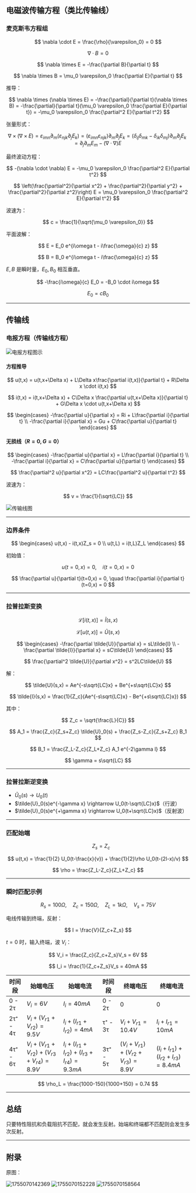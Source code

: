 ## 电磁波传输方程（类比传输线）

### 麦克斯韦方程组

$$
\nabla \cdot E = \frac{\rho}{\varepsilon_0} = 0
$$

$$
\nabla \cdot B = 0
$$

$$
\nabla \times E = -\frac{\partial B}{\partial t}
$$

$$
\nabla \times B = \mu_0 \varepsilon_0 \frac{\partial E}{\partial t}
$$

推导：

$$
\nabla \times (\nabla \times E) = -\frac{\partial}{\partial t}(\nabla \times B)
= -\frac{\partial}{\partial t}(\mu_0 \varepsilon_0 \frac{\partial E}{\partial t})
= -\mu_0 \varepsilon_0 \frac{\partial^2 E}{\partial t^2}
$$

张量形式：

$$
\nabla \times (\nabla \times E) = \varepsilon_{imn} \partial_m (\varepsilon_{njk} \partial_j E_k)
= (\varepsilon_{imn} \varepsilon_{njk}) \partial_m \partial_j E_k
= (\delta_{ij} \delta_{mk} - \delta_{ik} \delta_{mj}) \partial_m \partial_j E_k
= \partial_j \partial_m E_m - (\nabla \cdot \nabla) E
$$

最终波动方程：

$$
-(\nabla \cdot \nabla) E = -\mu_0 \varepsilon_0 \frac{\partial^2 E}{\partial t^2}
$$

$$
\left(\frac{\partial^2}{\partial x^2} + \frac{\partial^2}{\partial y^2} + \frac{\partial^2}{\partial z^2}\right) E = \mu_0 \varepsilon_0 \frac{\partial^2 E}{\partial t^2}
$$

波速为：

$$
c = \frac{1}{\sqrt{\mu_0 \varepsilon_0}}
$$

平面波解：

$$
E = E_0 e^{i\omega t - i\frac{\omega}{c} z}
$$

$$
B = B_0 e^{i\omega t - i\frac{\omega}{c} z}
$$

$E, B$ 是瞬时量，$E_0, B_0$ 相互垂直。

$$
-\frac{i\omega}{c} E_0 = -B_0 \cdot i\omega
$$

$$
E_0 = cB_0
$$

---

## 传输线

### 电报方程（传输线方程）

![电报方程图示](./TransmissionLineEq.zh/1755069973511.png)

#### 方程推导

$$
u(t,x) = u(t,x+\Delta x) + L\Delta x\frac{\partial i(t,x)}{\partial t} + R\Delta x \cdot i(t,x)
$$

$$
i(t,x) = i(t,x+\Delta x) + C\Delta x \frac{\partial u(t,x+\Delta x)}{\partial t} + G\Delta x \cdot u(t,x+\Delta x)
$$

$$
\begin{cases}
-\frac{\partial u}{\partial x} = Ri + L\frac{\partial i}{\partial t} \\
-\frac{\partial i}{\partial x} = Gu + C\frac{\partial u}{\partial t}
\end{cases}
$$

#### 无损线（$R=0, G=0$）

$$
\begin{cases}
-\frac{\partial u}{\partial x} = L\frac{\partial i}{\partial t} \\
-\frac{\partial i}{\partial x} = C\frac{\partial u}{\partial t}
\end{cases}
$$

$$
\frac{\partial^2 u}{\partial x^2} = LC\frac{\partial^2 u}{\partial t^2}
$$

波速为：

$$
v = \frac{1}{\sqrt{LC}}
$$

![传输线图](./TransmissionLineEq.zh/1755071531442.png)

---

### 边界条件

$$
\begin{cases}
u(t,x) - i(t,x)Z_s = 0 \\
u(t,L) = i(t,L)Z_L
\end{cases}
$$

初始值：

$$
u(t=0,x) = 0, \quad i(t=0,x) = 0
$$

$$
\frac{\partial u}{\partial t}(t=0,x) = 0, \quad \frac{\partial i}{\partial t}(t=0,x) = 0
$$

---

### 拉普拉斯变换

$$
\mathcal{L}[i(t,x)] = \tilde{I}(s,x)
$$

$$
\mathcal{L}[u(t,x)] = \tilde{U}(s,x)
$$

$$
\begin{cases}
-\frac{\partial \tilde{U}}{\partial x} = sL\tilde{I} \\
-\frac{\partial \tilde{I}}{\partial x} = sC\tilde{U}
\end{cases}
$$

$$
\frac{\partial^2 \tilde{U}}{\partial x^2} = s^2LC\tilde{U}
$$

解：

$$
\tilde{U}(s,x) = Ae^{-s\sqrt{LC}x} + Be^{+s\sqrt{LC}x}
$$

$$
\tilde{I}(s,x) = \frac{1}{Z_c}(Ae^{-s\sqrt{LC}x} - Be^{+s\sqrt{LC}x})
$$

其中：

$$
Z_c = \sqrt{\frac{L}{C}}
$$

$$
A_1 = \frac{Z_c}{Z_s+Z_c} \tilde{U}_0(s) + \frac{Z_s-Z_c}{Z_s+Z_c} B_1
$$

$$
B_1 = \frac{Z_L-Z_c}{Z_L+Z_c} A_1 e^{-2\gamma l}
$$

$$
\gamma = s\sqrt{LC}
$$

<!-- 
### 若始端匹配 $Z_s = Z_c$

$A = \frac{Z_c}{Z_s+Z_c} \tilde{U}_0(s)$

$B = \frac{Z_c}{Z_s+Z_c} \frac{Z_L-Z_c}{Z_L+Z_c} e^{-2\gamma l} \tilde{U}_0(s)$

$\gamma = s\sqrt{LC}$
-->

---

### 拉普拉斯逆变换

- $\tilde{U}_0(s) \rightarrow U_0(t)$
- $\tilde{U}_0(s)e^{-\gamma x} \rightarrow U_0(t-\sqrt{LC}x)$（行波）
- $\tilde{U}_0(s)e^{+\gamma x} \rightarrow U_0(t+\sqrt{LC}x)$（反射波）

---

### 匹配始端


$$
\quad Z_s = Z_c
$$

$$
u(t,x) = \frac{1}{2} U_0(t-\frac{x}{v}) + \frac{1}{2}\rho U_0(t-(2l-x)/v)
$$

$$
\rho = \frac{Z_L-Z_c}{Z_L+Z_c}
$$

---

### 瞬时匹配示例

$$
R_s = 100\Omega, \quad Z_c = 150\Omega, \quad Z_L = 1k\Omega, \quad
V_{s} = 75V
$$

电线传输到终端，反射：

$$
I = \frac{V}{Z_c+Z_s}
$$

$t=0$ 时，输入终端，波 $V_i$：

$$
V_i = \frac{Z_c}{Z_c+Z_s}V_s = 6V
$$

$$
I_i = \frac{1}{Z_c+Z_s}V_s = 40mA
$$

| 时间段      | 始端电压                | 始端电流                | 时间段      | 终端电压                | 终端电流                |
| ----------- | ----------------------- | ----------------------- | ----------- | ----------------------- | ----------------------- |
| 0 - 2τ      | $V_i = 6V$              | $I_i = 40mA$            | 0 - 2τ      | 0                       | 0                       |
| 2τ⁺ - 4τ    | $V_i + (V_{r1} + V_{r2}) = 9.5V$ | $I_i + (I_{r1} + I_{r2}) = 4mA$ | τ⁺ - 3τ    | $V_i + V_{r1} = 10.4V$ | $I_i + I_{r1} = 10mA$  |
| 4τ⁺ - 6τ    | $V_i + (V_{r1} + V_{r2}) + (V_{r3} + V_{r4}) = 8.9V$ | $I_i + (I_{r1} + I_{r2}) + (I_{r3} + I_{r4}) = 9.3mA$ | 3τ⁺ - 5τ    | $(V_i + V_{r1}) + (V_{r2} + V_{r3}) = 8.9V$ | $(I_i + I_{r1}) + (I_{r2} + I_{r3}) = 8.4mA$ |

$$
\rho_L = \frac{1000-150}{1000+150} = 0.74
$$

---

## 总结

只要特性阻抗和负载阻抗不匹配，就会发生反射。始端和终端都不匹配则会发生多次反射。

---

## 附录

原图：

![1755070142369](./TransmissionLineEq.zh/1755070142369.png)
![1755070152228](./TransmissionLineEq.zh/1755070152228.png)
![1755070158564](./TransmissionLineEq.zh/1755070158564.png)